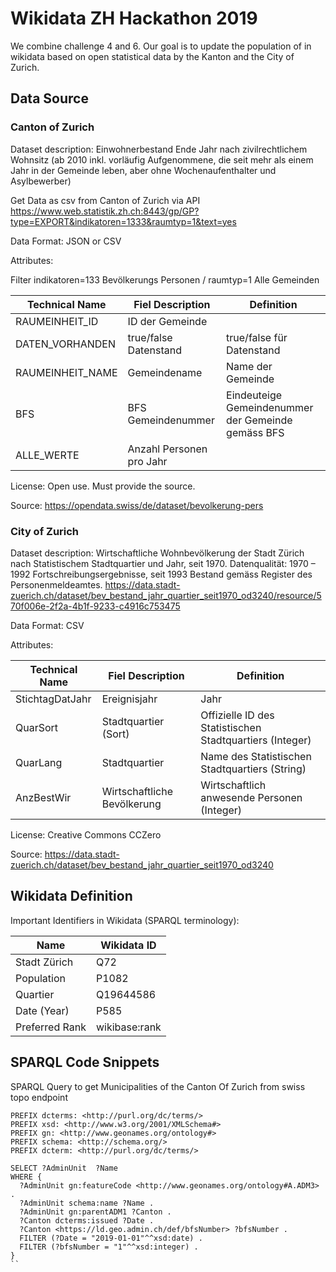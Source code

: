 # Wikidata ZH Hackathon 2019

We combine challenge 4 and 6. Our goal is to update the population of in wikidata based on open statistical data by the Kanton and the City of Zurich. 

## Data Source

### Canton of Zurich
Dataset description: Einwohnerbestand Ende Jahr nach zivilrechtlichem Wohnsitz (ab 2010 inkl. vorläufig Aufgenommene, die seit mehr als einem Jahr in der Gemeinde leben, aber ohne Wochenaufenthalter und Asylbewerber)

Get Data as csv from Canton of Zurich via API
https://www.web.statistik.zh.ch:8443/gp/GP?type=EXPORT&indikatoren=1333&raumtyp=1&text=yes

Data Format: JSON or CSV

Attributes: 

Filter indikatoren=133 Bevölkerungs Personen / raumtyp=1 Alle Gemeinden

| Technical Name   | Fiel Description         | Definition  |
| ---------------- | ------------------------ | ----------- |
| RAUMEINHEIT_ID   | ID der Gemeinde          |          |
| DATEN_VORHANDEN  | true/false Datenstand    | true/false für Datenstand |
| RAUMEINHEIT_NAME | Gemeindename             | Name der Gemeinde  |
| BFS              | BFS Gemeindenummer       | Eindeuteige Gemeindenummer der Gemeinde gemäss BFS |
| ALLE_WERTE       | Anzahl Personen pro Jahr |  |

License: Open use. Must provide the source. 

Source: https://opendata.swiss/de/dataset/bevolkerung-pers

### City of Zurich
Dataset description: Wirtschaftliche Wohnbevölkerung der Stadt Zürich nach Statistischem Stadtquartier und Jahr, seit 1970. Datenqualität: 1970 – 1992 Fortschreibungsergebnisse, seit 1993 Bestand gemäss Register des Personenmeldeamtes.
https://data.stadt-zuerich.ch/dataset/bev_bestand_jahr_quartier_seit1970_od3240/resource/570f006e-2f2a-4b1f-9233-c4916c753475

Data Format: CSV

Attributes: 

| Technical Name  | Fiel Description            | Definition  |
| --------------- | --------------------------- | ----------- |
| StichtagDatJahr | Ereignisjahr                | Jahr         |
| QuarSort        | Stadtquartier (Sort)        | Offizielle ID des Statistischen Stadtquartiers (Integer) |
| QuarLang        | Stadtquartier               | Name des Statistischen Stadtquartiers (String) |
| AnzBestWir      | Wirtschaftliche Bevölkerung | Wirtschaftlich anwesende Personen (Integer) |

License: Creative Commons CCZero

Source: https://data.stadt-zuerich.ch/dataset/bev_bestand_jahr_quartier_seit1970_od3240

## Wikidata Definition

Important Identifiers in Wikidata (SPARQL terminology):

| Name           | Wikidata ID   |
| -------------- | ------------- | 
| Stadt Zürich   | Q72           | 
| Population     | P1082         | 
| Quartier       | Q19644586     | 
| Date (Year)    | P585          | 
| Preferred Rank | wikibase:rank |

## SPARQL Code Snippets

SPARQL Query to get Municipalities of the Canton Of Zurich from swiss topo endpoint

```
PREFIX dcterms: <http://purl.org/dc/terms/>
PREFIX xsd: <http://www.w3.org/2001/XMLSchema#>
PREFIX gn: <http://www.geonames.org/ontology#>
PREFIX schema: <http://schema.org/>
PREFIX dcterm: <http://purl.org/dc/terms/>

SELECT ?AdminUnit  ?Name
WHERE {
  ?AdminUnit gn:featureCode <http://www.geonames.org/ontology#A.ADM3> .
  ?AdminUnit schema:name ?Name .
  ?AdminUnit gn:parentADM1 ?Canton .
  ?Canton dcterms:issued ?Date .
  ?Canton <https://ld.geo.admin.ch/def/bfsNumber> ?bfsNumber .
  FILTER (?Date = "2019-01-01"^^xsd:date) .
  FILTER (?bfsNumber = "1"^^xsd:integer) .
}
``


